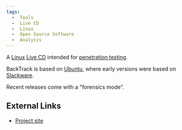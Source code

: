 ```yaml
---
tags:
  -  Tools
  -  Live CD
  -  Linux
  -  Open Source Software 
  -  Analysis
---
```

A [Linux](linux.md) [Live CD](live_cd.md) intended for
[penetration testing](penetration_testing.md).

BackTrack is based on [Ubuntu](ubuntu.md), where early versions
were based on [Slackware](slackware.md).

Recent releases come with a "forensics mode".

## External Links

- [Project site](http://www.backtrack-linux.org/)